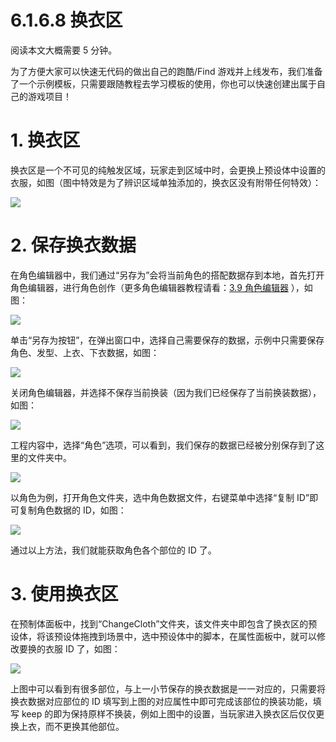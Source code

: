 # 6.1.6.8 换衣区

阅读本文大概需要 5 分钟。

为了方便大家可以快速无代码的做出自己的跑酷/Find 游戏并上线发布，我们准备了一个示例模板，只需要跟随教程去学习模板的使用，你也可以快速创建出属于自己的游戏项目！

# 1. 换衣区

换衣区是一个不可见的纯触发区域，玩家走到区域中时，会更换上预设体中设置的衣服，如图（图中特效是为了辨识区域单独添加的，换衣区没有附带任何特效）：

![](https:/wstatic-a1.233leyuan.com/productdocs/static/boxcn3CgnNUF6gIktgURbiUFNmb.gif)

# 2. 保存换衣数据

在角色编辑器中，我们通过“另存为”会将当前角色的搭配数据存到本地，首先打开角色编辑器，进行角色创作（更多角色编辑器教程请看：[3.9 角色编辑器](https://meta.feishu.cn/wiki/wikcnoCcc4OC5SPWsqgy9LWL57b) ），如图：

![](https:/wstatic-a1.233leyuan.com/productdocs/static/boxcnI6qilt3CCxa78OvRFYo9Mf.png)

单击“另存为按钮”，在弹出窗口中，选择自己需要保存的数据，示例中只需要保存角色、发型、上衣、下衣数据，如图：

![](https:/wstatic-a1.233leyuan.com/productdocs/static/boxcnTYXhL7jPtE5Yn7ugAbmQuf.png)

关闭角色编辑器，并选择不保存当前换装（因为我们已经保存了当前换装数据），如图：

![](https:/wstatic-a1.233leyuan.com/productdocs/static/boxcnLwoXKPBiLlb3DjdSQIUxf3.png)

工程内容中，选择“角色”选项，可以看到，我们保存的数据已经被分别保存到了这里的文件夹中。

![](https:/wstatic-a1.233leyuan.com/productdocs/static/boxcnG8xLbeSonmCtH5eSGUClzY.png)

以角色为例，打开角色文件夹，选中角色数据文件，右键菜单中选择“复制 ID”即可复制角色数据的 ID，如图：

![](https:/wstatic-a1.233leyuan.com/productdocs/static/boxcnlUnbP8qGwlFh7MPoik3dqq.png)

通过以上方法，我们就能获取角色各个部位的 ID 了。

# 3. 使用换衣区

在预制体面板中，找到“ChangeCloth”文件夹，该文件夹中即包含了换衣区的预设体，将该预设体拖拽到场景中，选中预设体中的脚本，在属性面板中，就可以修改要换的衣服 ID 了，如图：

![](https:/wstatic-a1.233leyuan.com/productdocs/static/boxcn18X31VGQ0Al9aJ5GNd7knd.png)

上图中可以看到有很多部位，与上一小节保存的换衣数据是一一对应的，只需要将换衣数据对应部位的 ID 填写到上图的对应属性中即可完成该部位的换装功能，填写 keep 的即为保持原样不换装，例如上图中的设置，当玩家进入换衣区后仅仅更换上衣，而不更换其他部位。
